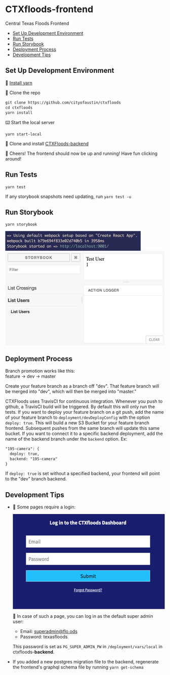 # CTXfloods-frontend
Central Texas Floods Frontend

- [Set Up Development Environment](#set-up-development-environment)
- [Run Tests](#run-tests)
- [Run Storybook](#run-storybook)
- [Deployment Process](#deployment-process)
- [Development Tips](#development-tips)

## Set Up Development Environment
💾 [Install yarn](https://yarnpkg.com/en/docs/install)

👯 Clone the repo
```
git clone https://github.com/cityofaustin/ctxfloods
cd ctxfloods
yarn install
```

⌨️ Start the local server
```
yarn start-local
```

💾 Clone and install [CTXFloods-backend](https://github.com/cityofaustin/ctxfloods-backend)

🥂 Cheers! The frontend should now be up and running! Have fun clicking around!

## Run Tests
```
yarn test
```
If any storybook snapshots need updating, run `yarn test -u`

## Run Storybook
```
yarn storybook
```
<img src="/README/storybookrunning.png" align="middle" height="62" >
<img src="/README/storybookscreeny.png" align="middle" height="299" >

## Deployment Process
Branch promotion works like this:<br>
feature -> dev -> master

Create your feature branch as a branch off "dev". That feature branch will be merged into "dev", which will then be merged into "master."

CTXFloods uses TravisCI for continuous integration. Whenever you push to github, a TravisCI build will be triggered. By default this will only run the tests. If you want to deploy your feature branch on a git push, add the name of your feature branch to `deployment/devDeployConfig` with the option `deploy: true`. This will build a new S3 Bucket for your feature branch frontend. Subsequent pushes from the same branch will update this same bucket. If you want to connect it to a specific backend deployment, add the name of the backend branch under the `backend` option. Ex:
```
"195-camera": {
  deploy: true,
  backend: "195-camera"
}
```
If `deploy: true` is set without a specified backend, your frontend will point to the "dev" branch backend.

## Development Tips
+ 🔑 Some pages require a login:

   <img src="/README/login-to-frontend.png" align="middle" height="300" >

   📧 In case of such a page, you can log in as the default super admin user:
   * Email: superadmin@flo.ods
   * Password: texasfloods

   This password is set as `PG_SUPER_ADMIN_PW` in `/deployment/vars/local` in ctxfloods-**backend**.

+ If you added a new postgres migration file to the backend, regenerate the frontend's graphql schema file by running `yarn get-schema`
